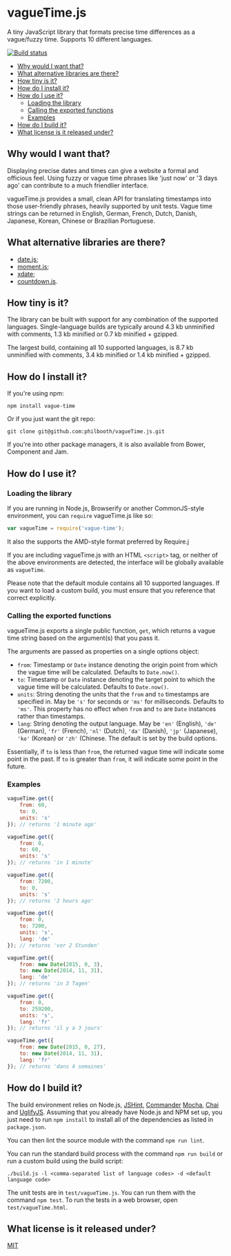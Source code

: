 # vagueTime.js

A tiny JavaScript library
that formats precise time differences
as a vague/fuzzy time.
Supports 10 different languages.

[![Build status][ci-image]][ci-status]

* [Why would I want that?](#why-would-i-want-that)
* [What alternative libraries are there?](#what-alternative-libraries-are-there)
* [How tiny is it?](#how-tiny-is-it)
* [How do I install it?](#how-do-i-install-it)
* [How do I use it?](#how-do-i-use-it)
    * [Loading the library](#loading-the-library)
    * [Calling the exported functions](#calling-the-exported-functions)
    * [Examples](#examples)
* [How do I build it?](#how-do-i-build-it)
* [What license is it released under?](#what-license-is-it-released-under)

## Why would I want that?

Displaying precise dates and times
can give a website a formal and officious feel.
Using fuzzy or vague time phrases
like 'just now' or '3 days ago'
can contribute to a much friendlier interface.

vagueTime.js provides a small, clean API
for translating timestamps
into those user-friendly phrases,
heavily supported by unit tests.
Vague time strings
can be returned in
English,
German,
French,
Dutch,
Danish,
Japanese,
Korean,
Chinese or
Brazilian Portuguese.

## What alternative libraries are there?

* [date.js][date];
* [moment.js][moment];
* [xdate];
* [countdown.js][countdown].

## How tiny is it?

The library can be built
with support for any combination
of the supported languages.
Single-language builds
are typically around
4.3 kb unminified with comments,
1.3 kb minified
or 0.7 kb minified + gzipped.

The largest build,
containing all 10 supported languages,
is 8.7 kb unminified with comments,
3.4 kb minified
or 1.4 kb minified + gzipped.

## How do I install it?

If you're using npm:

```
npm install vague-time
```

Or if you just want
the git repo:

```
git clone git@github.com:philbooth/vagueTime.js.git
```

If you're into
other package managers,
it is also
available from
Bower,
Component and
Jam.

## How do I use it?

### Loading the library

If you are running in
Node.js,
Browserify
or another CommonJS-style
environment,
you can `require`
vagueTime.js like so:

```javascript
var vagueTime = require('vague-time');
```

It also the supports
the AMD-style format
preferred by Require.j

If you are
including vagueTime.js
with an HTML `<script>` tag,
or neither of the above environments
are detected,
the interface will be globally available
as `vagueTime`.

Please note
that the default module
contains all 10
supported languages.
If you want
to load
a custom build,
you must ensure
that you reference
that correct explicitly.

### Calling the exported functions

vagueTime.js exports a single public function, `get`,
which returns a vague time string
based on the argument(s) that you pass it.

The arguments are passed as properties
 on a single options object:

* `from`:
  Timestamp or `Date` instance denoting the origin point from which the vague time will be calculated.
  Defaults to `Date.now()`.
* `to`:
  Timestamp or `Date` instance denoting the target point to which the vague time will be calculated.
  Defaults to `Date.now()`.
* `units`:
  String denoting the units that the `from` and `to` timestamps are specified in.
  May be `'s'` for seconds or `'ms'` for milliseconds.
  Defaults to `'ms'`.
  This property has no effect
  when `from` and `to` are `Date` instances
  rather than timestamps.
* `lang`:
  String denoting the output language.
  May be `'en'` (English),
  `'de'` (German),
  `'fr'` (French),
  `'nl'` (Dutch),
  `'da'` (Danish),
  `'jp'` (Japanese),
  `'ko'` (Korean) or
  `'zh'` (Chinese.
  The default is set by the build options.

Essentially,
if `to` is less than `from`,
the returned vague time will indicate
some point in the past.
If `to` is greater than `from`,
it will indicate
some point in the future.

### Examples

```javascript
vagueTime.get({
    from: 60,
    to: 0,
    units: 's'
}); // returns '1 minute ago'

vagueTime.get({
    from: 0,
    to: 60,
    units: 's'
}); // returns 'in 1 minute'

vagueTime.get({
    from: 7200,
    to: 0,
    units: 's'
}); // returns '2 hours ago'

vagueTime.get({
    from: 0,
    to: 7200,
    units: 's',
    lang: 'de'
}); // returns 'vor 2 Stunden'

vagueTime.get({
    from: new Date(2015, 0, 3),
    to: new Date(2014, 11, 31),
    lang: 'de'
}); // returns 'in 3 Tagen'

vagueTime.get({
    from: 0,
    to: 259200,
    units: 's',
    lang: 'fr'
}); // returns 'il y a 3 jours'

vagueTime.get({
    from: new Date(2015, 0, 27),
    to: new Date(2014, 11, 31),
    lang: 'fr'
}); // returns 'dans 4 semaines'
```

## How do I build it?

The build environment relies on
Node.js,
[JSHint],
[Commander]
[Mocha],
[Chai] and
[UglifyJS].
Assuming that you already have
Node.js and NPM set up,
you just need to run `npm install`
to install all of the dependencies
as listed in `package.json`.

You can then lint the source module
with the command `npm run lint`.

You can run the standard build process
with the command `npm run build`
or run a custom build using the build script:

```
./build.js -l <comma-separated list of language codes> -d <default language code>
```

The unit tests are in `test/vagueTime.js`.
You can run them with the command `npm test`.
To run the tests in a web browser,
open `test/vagueTime.html`.

## What license is it released under?

[MIT][license]

[ci-image]: https://secure.travis-ci.org/philbooth/vagueTime.js.png?branch=master
[ci-status]: http://travis-ci.org/#!/philbooth/vagueTime.js
[date]: http://www.datejs.com/
[moment]: http://momentjs.com/
[xdate]: http://arshaw.com/xdate
[countdown]: http://countdownjs.org/
[jshint]: https://github.com/jshint/node-jshint
[commander]: https://github.com/visionmedia/commander.js
[mocha]: http://visionmedia.github.com/mocha
[chai]: http://chaijs.com/
[uglifyjs]: https://github.com/mishoo/UglifyJS
[license]: COPYING

